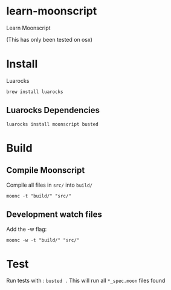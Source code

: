 # learn-moonscript
Learn Moonscript

(This has only been tested on osx)

# Install

Luarocks

`brew install luarocks`

## Luarocks Dependencies

`luarocks install moonscript busted`

# Build 

## Compile Moonscript

Compile all files in `src/` into `build/`

`moonc -t "build/" "src/"`

## Development watch files

Add the -w flag:

`moonc -w -t "build/" "src/"`

# Test

Run tests with : `busted .`
This will run all `*_spec.moon` files found
